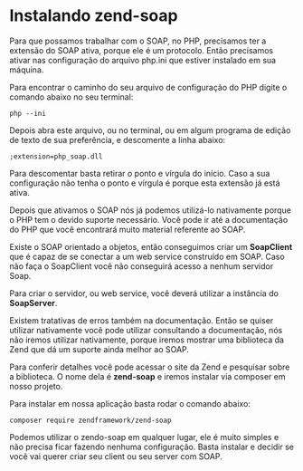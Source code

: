# Instalando zend-soap

Para que possamos trabalhar com o SOAP, no PHP, precisamos ter a extensão do SOAP ativa, porque ele é um protocolo. Então precisamos ativar nas configuração do arquivo php.ini que estiver instalado em sua máquina.

Para encontrar o caminho do seu arquivo de configuração do PHP digite o comando abaixo no seu terminal:

`php --ini`

Depois abra este arquivo, ou no terminal, ou em algum programa de edição de texto de sua preferência, e descomente a linha abaixo:

`;extension=php_soap.dll`

Para descomentar basta retirar o ponto e vírgula do início. Caso a sua configuração não tenha o ponto e vírgula é porque esta extensão já está ativa.

Depois que ativamos o SOAP nós já podemos utilizá-lo nativamente porque o PHP tem o devido suporte necessário. Você pode ir até a documentação do PHP que você encontrará muito material referente ao SOAP.

Existe o SOAP orientado a objetos, então conseguimos criar um **SoapClient** que é capaz de se conectar a um web service construído em SOAP. Caso não faça o SoapClient você não conseguirá acesso a nenhum servidor Soap.

Para criar o servidor, ou web service, você deverá utilizar a instância do **SoapServer**.

Existem tratativas de erros também na documentação. Então se quiser utilizar nativamente você pode utilizar consultando a documentação, nós não iremos utilizar nativamente, porque iremos mostrar uma biblioteca da Zend que dá um suporte ainda melhor ao SOAP.

Para conferir detalhes você pode acessar o site da Zend e pesquisar sobre a biblioteca. O nome dela é **zend-soap** e iremos instalar via composer em nosso projeto.

Para instalar em nossa aplicação basta rodar o comando abaixo:

`composer require zendframework/zend-soap`

Podemos utilizar o zendo-soap em qualquer lugar, ele é muito simples e não precisa ficar fazendo nenhuma configuração. Basta instalar e decidir se você vai querer criar seu client ou seu server com SOAP.








